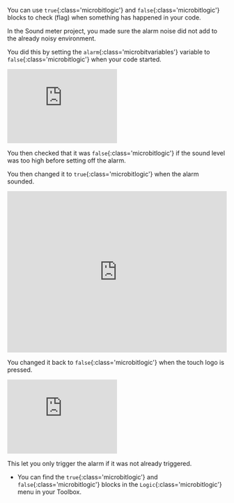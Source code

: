 You can use `true`{:class='microbitlogic'} and `false`{:class='microbitlogic'} blocks to check (flag) when something has happened in your code.

In the Sound meter project, you made sure the alarm noise did not add to the already noisy environment.

You did this by setting the `alarm`{:class='microbitvariables'} variable to `false`{:class='microbitlogic'} when your code started.

<div style="position:relative;height:calc(100px + 5em);width:100%;overflow:hidden;"><iframe style="position:relative;top:0;left:0;width:50%;height:100%;" src="https://makecode.microbit.org/---codeembed#pub:_gKpgmbh6fJo8" allowfullscreen="allowfullscreen" frameborder="0" sandbox="allow-scripts allow-same-origin"></iframe></div>

You then checked that it was `false`{:class='microbitlogic'} if the sound level was too high before setting off the alarm. 

You then changed it to `true`{:class='microbitlogic'} when the alarm sounded. 

<div style="position:relative;height:calc(300px + 5em);width:100%;overflow:hidden;"><iframe style="position:relative;top:0;left:0;width:100%;height:100%;" src="https://makecode.microbit.org/---codeembed#pub:_UmibCbeCJhPm" allowfullscreen="allowfullscreen" frameborder="0" sandbox="allow-scripts allow-same-origin"></iframe></div>

You changed it back to `false`{:class='microbitlogic'} when the touch logo is pressed.

<div style="position:relative;height:calc(100px + 5em);width:50%;overflow:hidden;"><iframe style="position:relative;top:0;left:0;width:100%;height:100%;" src="https://makecode.microbit.org/---codeembed#pub:_2eDAPFTsAVxh" allowfullscreen="allowfullscreen" frameborder="0" sandbox="allow-scripts allow-same-origin"></iframe></div>

This let you only trigger the alarm if it was not already triggered.

- You can find the `true`{:class='microbitlogic'} and `false`{:class='microbitlogic'} blocks in the `Logic`{:class='microbitlogic'} menu in your Toolbox.